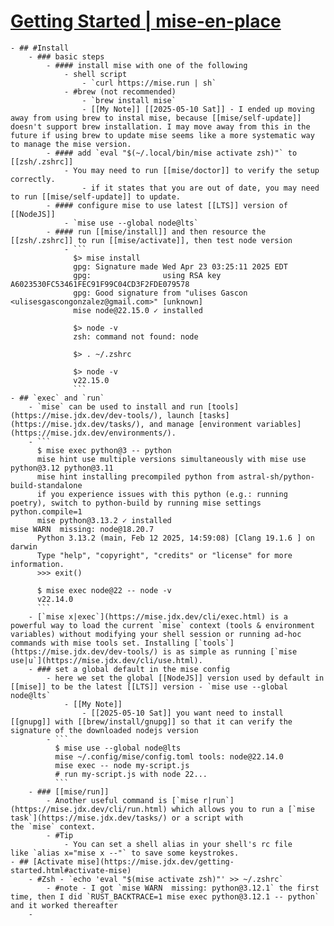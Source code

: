 # [Getting Started | mise-en-place](https://mise.jdx.dev/getting-started.html)
	- ## #Install
		- ### basic steps
			- #### install mise with one of the following
				- shell script
					- `curl https://mise.run | sh`
				- #brew (not recommended)
					- `brew install mise`
					- [[My Note]] [[2025-05-10 Sat]] - I ended up moving away from using brew to instal mise, because [[mise/self-update]] doesn't support brew installation. I may move away from this in the future if using brew to update mise seems like a more systematic way to manage the mise version.
			- #### add `eval "$(~/.local/bin/mise activate zsh)"` to [[zsh/.zshrc]]
				- You may need to run [[mise/doctor]] to verify the setup correctly.
					- if it states that you are out of date, you may need to run [[mise/self-update]] to update.
			- #### configure mise to use latest [[LTS]] version of [[NodeJS]]
				- `mise use --global node@lts`
			- #### run [[mise/install]] and then resource the [[zsh/.zshrc]] to run [[mise/activate]], then test node version
				- ```
				  $> mise install
				  gpg: Signature made Wed Apr 23 03:25:11 2025 EDT
				  gpg:                using RSA key A6023530FC53461FEC91F99C04CD3F2FDE079578
				  gpg: Good signature from "ulises Gascon <ulisesgascongonzalez@gmail.com>" [unknown]
				  mise node@22.15.0 ✓ installed 
				  
				  $> node -v
				  zsh: command not found: node
				  
				  $> . ~/.zshrc
				  
				  $> node -v
				  v22.15.0
				  ```
	- ## `exec` and `run`
		- `mise` can be used to install and run [tools](https://mise.jdx.dev/dev-tools/), launch [tasks](https://mise.jdx.dev/tasks/), and manage [environment variables](https://mise.jdx.dev/environments/).
		- ```
		  $ mise exec python@3 -- python
		  mise hint use multiple versions simultaneously with mise use python@3.12 python@3.11
		  mise hint installing precompiled python from astral-sh/python-build-standalone
		  if you experience issues with this python (e.g.: running poetry), switch to python-build by running mise settings python.compile=1
		  mise python@3.13.2 ✓ installed                                                                                                                                                 mise WARN  missing: node@18.20.7
		  Python 3.13.2 (main, Feb 12 2025, 14:59:08) [Clang 19.1.6 ] on darwin
		  Type "help", "copyright", "credits" or "license" for more information.
		  >>> exit()
		  
		  $ mise exec node@22 -- node -v
		  v22.14.0
		  ```
		- [`mise x|exec`](https://mise.jdx.dev/cli/exec.html) is a powerful way to load the current `mise` context (tools & environment variables) without modifying your shell session or running ad-hoc commands with mise tools set. Installing [`tools`](https://mise.jdx.dev/dev-tools/) is as simple as running [`mise use|u`](https://mise.jdx.dev/cli/use.html).
		- ### set a global default in the mise config
			- here we set the global [[NodeJS]] version used by default in [[mise]] to be the latest [[LTS]] version - `mise use --global node@lts`
				- [[My Note]]
					- [[2025-05-10 Sat]] you want need to install [[gnupg]] with [[brew/install/gnupg]] so that it can verify the signature of the downloaded nodejs version
			- ```
			  $ mise use --global node@lts
			  mise ~/.config/mise/config.toml tools: node@22.14.0
			  mise exec -- node my-script.js
			  # run my-script.js with node 22...
			  ```
		- ### [[mise/run]]
			- Another useful command is [`mise r|run`](https://mise.jdx.dev/cli/run.html) which allows you to run a [`mise task`](https://mise.jdx.dev/tasks/) or a script with the `mise` context.
			- #Tip
				- You can set a shell alias in your shell's rc file like `alias x="mise x --"` to save some keystrokes.
	- ## [Activate mise](https://mise.jdx.dev/getting-started.html#activate-mise)
		- #Zsh - `echo 'eval "$(mise activate zsh)"' >> ~/.zshrc`
			- #note - I got `mise WARN  missing: python@3.12.1` the first time, then I did `RUST_BACKTRACE=1 mise exec python@3.12.1 -- python` and it worked thereafter
		-